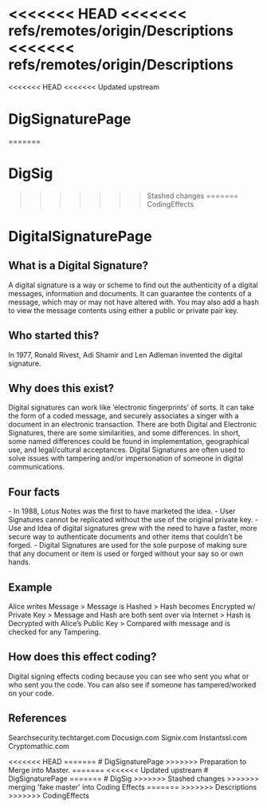 <<<<<<< HEAD
<<<<<<< refs/remotes/origin/Descriptions
<<<<<<< refs/remotes/origin/Descriptions
=======
<<<<<<< HEAD
<<<<<<< Updated upstream
# DigSignaturePage
=======
# DigSig
>>>>>>> Stashed changes
=======
>>>>>>> CodingEffects
# DigitalSignaturePage
<!DOCTYPE html> 
<head>
    <meta charset="UTF-8">
<body>
    <h2>What is a Digital Signature?</h2>
    <p>A digital signature is a way or scheme to find out the authenticity of a digital messages, information and documents. It can guarantee the contents of a message, which may or may not have altered with. You may also add a hash to view the message contents using either a public or private pair key.</p>
    <h2>Who started this?</h2>
    <p>In 1977, Ronald Rivest, Adi Shamir and Len Adleman invented the digital signature.</p>
    <h2>Why does this exist?</h2>
    <p>Digital signatures can work like ‘electronic fingerprints’ of sorts. It can take the form of a coded message, and securely associates a singer with a document in an electronic transaction. There are both Digital and Electronic Signatures, there are some similarities, and some differences. In short, some named differences could be found in implementation, geographical use, and legal/cultural acceptances. Digital Signatures are often used to solve issues with tampering and/or impersonation of someone in digital communications.</p>
    <h2>Four facts</h2>
    <p>- In 1988, Lotus Notes was the first to have marketed the idea.   - User Signatures cannot be replicated without the use of the original private key.   - Use and Idea of digital signatures grew with the need to have a faster, more secure way to authenticate documents and other items that couldn’t be forged.   - Digital Signatures are used for the sole purpose of making sure that any document or item is used or forged without your say so or own hands.</p>
    <h2>Example</h2>
    <p>Alice writes Message > Message is Hashed > Hash becomes Encrypted w/ Private Key > Message and Hash are both sent over via Internet > Hash is Decrypted with Alice’s Public Key > Compared with message and is checked for any Tampering.</p>
    <h2>How does this effect coding?</h2>
    <p>Digital signing effects coding because you can see who sent you what or who sent you the code. You can also see if someone has tampered/worked on your code.</p>
    <h2>References</h2>
    <p>Searchsecurity.techtarget.com
    Docusign.com
    Signix.com
    Instantssl.com
    Cryptomathic.com</p>
</html>
<<<<<<< HEAD
=======
# DigSignaturePage
>>>>>>> Preparation to Merge into Master.
=======
<<<<<<< Updated upstream
# DigSignaturePage
=======
# DigSig
>>>>>>> Stashed changes
>>>>>>> merging 'fake master' into Coding Effects
=======
>>>>>>> Descriptions
>>>>>>> CodingEffects
